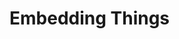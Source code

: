 # Embedding Things

<!-- Needs lots of formatting work to make it readable. Easier, for now, to use Paperform "popups". -->

<!-- <div data-paperform-id="venafi-dev-onboarding"></div><script>(function() {var script = document.createElement('script'); script.src = "https://paperform.co/__embed.min.js"; document.body.appendChild(script); })()</script> -->

<div data-paperform-id="venafi-dev-onboarding"></div><script>(function() {var script = document.createElement('script'); script.src = "https://paperform.co/__embed.min.js"; document.body.appendChild(script); })()</script>